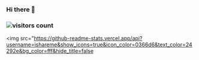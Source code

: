 ### Hi there 👋

<!--
**ishareme/ishareme** is a ✨ _special_ ✨ repository because its `README.md` (this file) appears on your GitHub profile.

Here are some ideas to get you started:

-->

### ![visitors count](https://visitors-by-url-pls-dont-use-this-in-your-repo.vercel.app/`您的账户名`-github-readme)
<img src="https://github-readme-stats.vercel.app/api?username=ishareme&show_icons=true&icon_color=0366d6&text_color=24292e&bg_color=fff&hide_title=false
